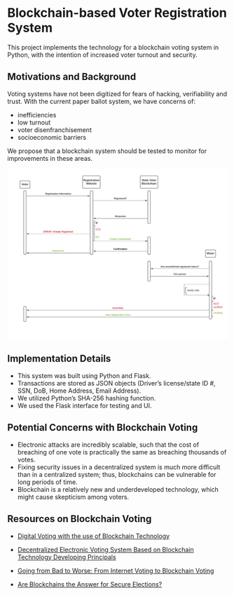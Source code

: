 # Blockchain-based Voter Registration System
This project implements the technology for a blockchain voting system in Python, with the intention of increased voter turnout and security.


## Motivations and Background
Voting systems have not been digitized for fears of hacking, verifiability and trust.
With the current paper ballot system, we have concerns of:
- inefficiencies
- low turnout
- voter disenfranchisement
- socioeconomic barriers

We propose that a blockchain system should be tested to monitor for improvements in these areas.

![Our Blockchain Voting System Diagram](https://github.com/m-saylor/blockchain-based-voter-registration/blob/main/Blockchain%20Voting%20Diagram.png)


## Implementation Details
- This system was built using Python and Flask.
- Transactions are stored as JSON objects (Driver’s license/state ID #, SSN, DoB, Home Address, Email Address).
- We utilized Python’s SHA-256 hashing function.
- We used the Flask interface for testing and UI.


## Potential Concerns with Blockchain Voting
- Electronic attacks are incredibly scalable, such that the cost of breaching of one vote is practically the same as breaching thousands of votes.
- Fixing security issues in a decentralized system is much more difficult than in a centralized system; thus, blockchains can be vulnerable for long periods of time.
- Blockchain is a relatively new and underdeveloped technology, which might cause skepticism among voters.


## Resources on Blockchain Voting
- [Digital Voting with the use of Blockchain Technology](https://www.economist.com/sites/default/files/plymouth.pdf)

- [Decentralized Electronic Voting System Based on Blockchain Technology Developing Principals](http://ceur-ws.org/Vol-2608/paper17.pdf)

- [Going from Bad to Worse: From Internet Voting to Blockchain Voting](https://people.csail.mit.edu/rivest/pubs/PSNR20.pdf)

- [Are Blockchains the Answer for Secure Elections?](https://www.scientificamerican.com/article/are-blockchains-the-answer-for-secure-elections-probably-not/)

<!-- tutorial resource: https://developer.ibm.com/technologies/blockchain/tutorials/develop-a-blockchain-application-from-scratch-in-python/ -->
